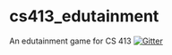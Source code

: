 # cs413_edutainment
An edutainment game for CS 413
[![Gitter](https://badges.gitter.im/Join%20Chat.svg)](https://gitter.im/kgranch/cs413_edutainment?utm_source=badge&utm_medium=badge&utm_campaign=pr-badge)
